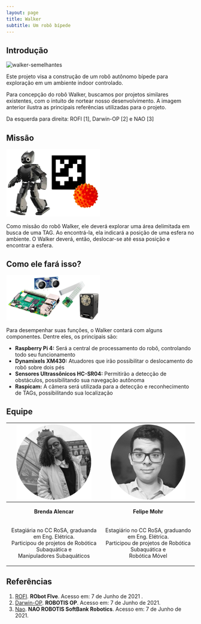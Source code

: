 ```yaml
---
layout: page
title: Walker
subtitle: Um robô bípede
---
```


## Introdução

<!--img src="assets/img/walker/walker_semelhantes.png" width="350"-->
![walker-semelhantes](https://github.com/mhar-vell/projects/blob/master/assets/img/walker/walker_semelhantes.png)

Este projeto visa a construção de um robô autônomo bípede para exploração em um ambiente indoor controlado.

Para concepção do robô Walker, buscamos por projetos similares existentes, com o intuito de nortear nosso desenvolvimento.
A imagem anterior ilustra as principais referências utilizadas para o projeto. 

Da esquerda para direita: ROFI [1], Darwin-OP [2] e NAO [3]

## Missão

<td><img src="assets/img/walker/walker_missao.png" width="250"></td>

Como missão do robô Walker, ele deverá explorar uma área delimitada em busca de uma TAG. 
Ao encontrá-la, ela indicará a posição de uma esfera no ambiente. 
O Walker deverá, então, deslocar-se até essa posição e encontrar a esfera.


## Como ele fará isso?

<img src="/assets/img/walker/walker_componentes.png" width="250">

Para desempenhar suas funções, o Walker contará com alguns componentes. 
Dentre eles, os principais são:
- **Raspberry Pi 4:** Será a central de processamento do robô, controlando todo seu funcionamento
- **Dynamixels XM430:** Atuadores que irão possibilitar o deslocamento do robô sobre dois pés
- **Sensores Ultrassônicos HC-SR04:** Permitirão a detecção de obstáculos, possibilitando sua navegação autônoma
- **Raspicam:** A câmera será utilizada para a detecção e reconhecimento de TAGs, possibilitando sua localização


## Equipe

|<img src="assets/img/brenda_alencar.png" width="200">| <img src="assets/img/felipe_mohr.png" width="200">|
|--|--|
| <p align="center">**Brenda Alencar**</p> | <p align="center">**Felipe Mohr**</p> |
| <p align="center"> Estagiária no CC RoSA, graduanda em Eng. Elétrica. <br /> Participou de projetos de Robótica Subaquática e <br /> Manipuladores Subaquáticos  </p>| <p align="center"> Estagiário no CC RoSA, graduando em Eng. Elétrica. <br /> Participou de projetos de Robótica Subaquática e <br /> Robótica Móvel </p> |


## Referências
1. [ROFI](http://www.projectbiped.com/prototypes/rofi). **RObot FIve**. Acesso em: 7 de Junho de 2021 .
1. [Darwin-OP](https://emanual.robotis.com/docs/en/platform/op/getting_started). **ROBOTIS OP**. Acesso em: 7 de Junho de 2021.
1. [Nao](https://www.softbankrobotics.com/emea/en/nao). **NAO ROBOTIS SoftBank Robotics**. Acesso em: 7 de Junho de 2021.
